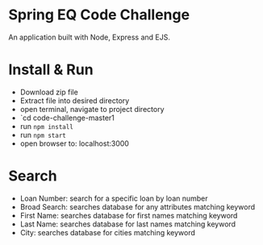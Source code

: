 # Spring EQ Code Challenge

An application built with Node, Express and EJS.

# Install & Run
- Download zip file
- Extract file into desired directory
- open terminal, navigate to project directory
- `cd code-challenge-master1
- run `npm install`
- run `npm start`
- open browser to: localhost:3000

# Search
 - Loan Number: search for a specific loan by loan number
 - Broad Search: searches database for any attributes matching keyword
 - First Name: searches database for first names matching keyword
 - Last Name: searches database for last names matching keyword
 - City: searches database for cities matching keyword

